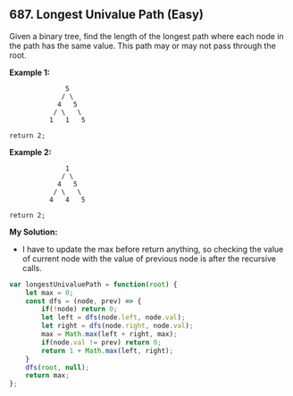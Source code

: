 ## 687. Longest Univalue Path (Easy)
Given a binary tree, find the length of the longest path where each node in the path has the same value. This path may or may not pass through the root.

__Example 1:__
```
              5
             / \
            4   5
           / \   \
          1   1   5
          
return 2;
```
__Example 2:__
```
              1
             / \
            4   5
           / \   \
          4   4   5
          
return 2;
```
__My Solution:__
- I have to update the max before return anything, so checking the value of current node with the value of previous node is after the recursive calls.
```js
var longestUnivaluePath = function(root) {
    let max = 0;
    const dfs = (node, prev) => {
        if(!node) return 0;
        let left = dfs(node.left, node.val);
        let right = dfs(node.right, node.val);
        max = Math.max(left + right, max);
        if(node.val != prev) return 0;
        return 1 + Math.max(left, right);
    }
    dfs(root, null);
    return max;
};
```